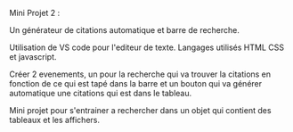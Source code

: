 Mini Projet 2 :

Un générateur de citations automatique et barre de recherche.

Utilisation de VS code pour l'editeur de texte. Langages utilisés HTML CSS et javascript.

Créer 2 evenements, un pour la recherche qui va trouver la citations en fonction de ce qui est tapé dans la barre et un bouton qui va générer automatique une citations qui est dans le tableau.

Mini projet pour s'entrainer a rechercher dans un objet qui contient des tableaux et les affichers.